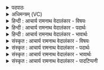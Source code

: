 <details><summary>पदपाठः</summary>

य꣢त्। अ꣣द्य꣢। अ꣣। द्य꣢। कत्। च꣣। वृत्रहन्। वृत्र। हन्। उद꣡गाः꣢। उ꣣त्। अ꣡गाः꣢꣯। अ꣣भि꣢। सू꣣र्य। स꣡र्व꣢꣯म्। तत्। इ꣣न्द्र। ते। व꣡शे꣢꣯। १२६।
</details>

<details><summary>अधिमन्त्रम् (VC)</summary>

- इन्द्रः
- सुकक्षश्रुतकक्षौ
- गायत्री
- षड्जः
- ऐन्द्रं काण्डम्
</details>

<details><summary>हिन्दी : आचार्य रामनाथ वेदालंकार - विषयः</summary>

कौन परमात्मा के वश में होता है, यह कहते हैं।
</details>

<details><summary>हिन्दी : आचार्य रामनाथ वेदालंकार - पदार्थः</summary>

पदार्थान्वयभाषाः -  हे (वृत्रहन्) अविद्या, पाप दुराचार आदि, जो धर्म की गति को रोकनेवाले हैं, उनके विनाशक, (सूर्य) प्रकाशमय, प्रकाशदाता (इन्द्र) परमैश्वर्यवन् परमात्मन् ! (अद्य) आज, आप (यत् कत् च) जिस किसी भी मनुष्य को अथवा जिस किसी भी मेरे मन, बुद्धि, प्राण, इन्द्रियों आदि को (अभि) लक्ष्य करके (उदगाः) उदित होते हो, (सर्वं तत्) वे सभी मनुष्य अथवा वे सभी मन, बुद्धि आदि (ते) आपके (वशे) वश में हो जाते हैं ॥२॥
</details>

<details><summary>हिन्दी : आचार्य रामनाथ वेदालंकार - भावार्थः</summary>

भावार्थभाषाः -  जैसे भौतिक सूर्य जिन किन्हीं भी पदार्थों के प्रति उदित होता है, वे सभी पदार्थ उसके प्रकाश से परिप्लुत हो जाते हैं, वैसे ही परमात्मारूप सूर्य जिसके अन्तःकरण में उदय को प्राप्त होता है, वह उसके दिव्य प्रकाश से परिपूर्ण होकर उसके वश में हो जाता है ॥२॥
</details>

<details><summary>संस्कृत : आचार्य रामनाथ वेदालंकार - विषयः</summary>

कः परमात्मनो वशे जायत इत्याह।
</details>

<details><summary>संस्कृत : आचार्य रामनाथ वेदालंकार - पदार्थः</summary>

पदार्थान्वयभाषाः -  हे (वृत्रहन्२) अविद्यापापदुराचारादीनां धर्मावरकाणां तमसां हन्तः (सूर्य) ज्योतिर्मय ज्योतिष्प्रद (इन्द्र) परमैश्वर्यवन् परमात्मन् ! (अद्य) अस्मिन् दिने, त्वम् (यत् कत् च) यं कमपि मनुष्यम्, यत् किमपि मम मनोबुद्धिप्राणेन्द्रियादिकं वा (अभि) अभिलक्ष्य (उदगाः) उदेषि, (सर्वं तत्) सर्वोऽपि स जनः, सर्वमपि तन्मनोबुद्ध्यादिकं वा (ते) तव (वशे) आधीन्ये जायते इति शेषः३ ॥२॥
</details>

<details><summary>संस्कृत : आचार्य रामनाथ वेदालंकार - भावार्थः</summary>

भावार्थभाषाः -  यथा भौतिकः सूर्यो यत्किञ्चिदपि पदार्थजातं प्रत्युदेति तत्सर्वं तत्प्रकाशेन परिप्लुतं भवति, तथैव परमात्मसूर्यो यस्यान्तःकरणे समुदेति स तद्दिव्यप्रकाशेनाप्लुतः सन् तद्वशे सञ्जायते ॥२॥४
</details>

<details><summary>संस्कृत : आचार्य रामनाथ वेदालंकार - पादटिप्पनी</summary>

टिप्पणी:   १. ऋ० ८।९३।४, अथ० २०।११२।१, उभयत्र ऋषिः सुकक्षः। य० ३३।३५ देवता सूर्यः। २. वृत्रहन् पापानां हन्तः सूर्य—इति भ०। अपामावरकस्य मेघस्य हन्तः—इति सा०। ३. एतन्मन्त्रव्याख्याने भरतस्वामिना सायणेन च शौनकनाम्ना श्लोकोऽयमुद्धृतः—यदद्य कच्चेत्युदिते रवौ स्तुत्वा पुरंदरम्। गृह्णन्नपोहते शत्रुं वश्यं वा कुरुते जगत् ॥ इति ४. यजुर्भाष्ये दयानन्दर्षिरस्य मन्त्रस्य भावार्थमेवं प्राह—ये पुरुषाः सूर्यवदविद्यान्धकारं दुष्टतां च निवार्य सर्वं वशीभूतं कुर्वन्ति तेऽभ्युदयं प्राप्नुवन्ति इति।
</details>